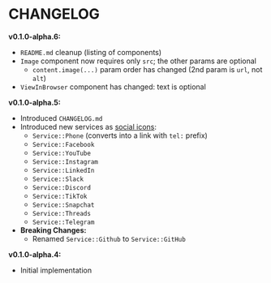 # CHANGELOG

**v0.1.0-alpha.6:**
- `README.md` cleanup (listing of components)
- `Image` component now requires only `src`; the other params are optional
  - `content.image(...)` param order has changed (2nd param is `url`, not `alt`)
- `ViewInBrowser` component has changed: text is optional

**v0.1.0-alpha.5:**
- Introduced `CHANGELOG.md`
- Introduced new services as [social icons](examples/confirm_email.rs):
  - `Service::Phone` (converts into a link with `tel:` prefix)
  - `Service::Facebook`
  - `Service::YouTube`
  - `Service::Instagram`
  - `Service::LinkedIn`
  - `Service::Slack`
  - `Service::Discord`
  - `Service::TikTok`
  - `Service::Snapchat`
  - `Service::Threads`
  - `Service::Telegram`
- **Breaking Changes:**
  - Renamed `Service::Github` to `Service::GitHub`

**v0.1.0-alpha.4:**
- Initial implementation